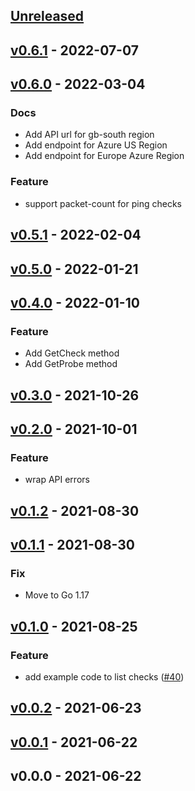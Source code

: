 <a name="unreleased"></a>
## [Unreleased]


<a name="v0.6.1"></a>
## [v0.6.1] - 2022-07-07

<a name="v0.6.0"></a>
## [v0.6.0] - 2022-03-04
### Docs
- Add API url for gb-south region
- Add endpoint for Azure US Region
- Add endpoint for Europe Azure Region

### Feature
- support packet-count for ping checks


<a name="v0.5.1"></a>
## [v0.5.1] - 2022-02-04

<a name="v0.5.0"></a>
## [v0.5.0] - 2022-01-21

<a name="v0.4.0"></a>
## [v0.4.0] - 2022-01-10
### Feature
- Add GetCheck method
- Add GetProbe method


<a name="v0.3.0"></a>
## [v0.3.0] - 2021-10-26

<a name="v0.2.0"></a>
## [v0.2.0] - 2021-10-01
### Feature
- wrap API errors


<a name="v0.1.2"></a>
## [v0.1.2] - 2021-08-30

<a name="v0.1.1"></a>
## [v0.1.1] - 2021-08-30
### Fix
- Move to Go 1.17


<a name="v0.1.0"></a>
## [v0.1.0] - 2021-08-25
### Feature
- add example code to list checks ([#40](https://github.com/grafana/synthetic-monitoring-agent/issues/40))


<a name="v0.0.2"></a>
## [v0.0.2] - 2021-06-23

<a name="v0.0.1"></a>
## [v0.0.1] - 2021-06-22

<a name="v0.0.0"></a>
## v0.0.0 - 2021-06-22

[Unreleased]: https://github.com/grafana/synthetic-monitoring-agent/compare/v0.6.1...HEAD
[v0.6.1]: https://github.com/grafana/synthetic-monitoring-agent/compare/v0.6.0...v0.6.1
[v0.6.0]: https://github.com/grafana/synthetic-monitoring-agent/compare/v0.5.1...v0.6.0
[v0.5.1]: https://github.com/grafana/synthetic-monitoring-agent/compare/v0.5.0...v0.5.1
[v0.5.0]: https://github.com/grafana/synthetic-monitoring-agent/compare/v0.4.0...v0.5.0
[v0.4.0]: https://github.com/grafana/synthetic-monitoring-agent/compare/v0.3.0...v0.4.0
[v0.3.0]: https://github.com/grafana/synthetic-monitoring-agent/compare/v0.2.0...v0.3.0
[v0.2.0]: https://github.com/grafana/synthetic-monitoring-agent/compare/v0.1.2...v0.2.0
[v0.1.2]: https://github.com/grafana/synthetic-monitoring-agent/compare/v0.1.1...v0.1.2
[v0.1.1]: https://github.com/grafana/synthetic-monitoring-agent/compare/v0.1.0...v0.1.1
[v0.1.0]: https://github.com/grafana/synthetic-monitoring-agent/compare/v0.0.2...v0.1.0
[v0.0.2]: https://github.com/grafana/synthetic-monitoring-agent/compare/v0.0.1...v0.0.2
[v0.0.1]: https://github.com/grafana/synthetic-monitoring-agent/compare/v0.0.0...v0.0.1

